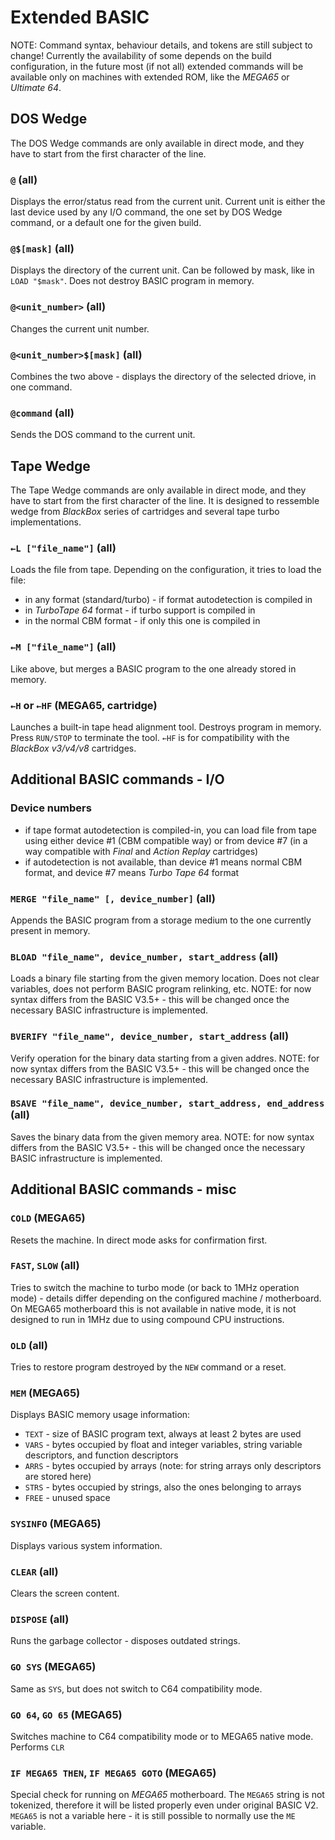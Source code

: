 
# Extended BASIC

NOTE: Command syntax, behaviour details, and tokens are still subject to change! Currently the availability of some depends on the build configuration, in the future most (if not all) extended commands will be available only on machines with extended ROM, like the *MEGA65* or *Ultimate 64*.

## DOS Wedge

The DOS Wedge commands are only available in direct mode, and they have to start from the first character of the line.

### `@` (all)

Displays the error/status read from the current unit. Current unit is either the last device used by any I/O command, the one set by DOS Wedge command, or a default one for the given build.

### `@$[mask]` (all)

Displays the directory of the current unit. Can be followed by mask, like in `LOAD "$mask"`. Does not destroy BASIC program in memory.

### `@<unit_number>` (all)

Changes the current unit number.

### `@<unit_number>$[mask]` (all)

Combines the two above - displays the directory of the selected driove, in one command.

### `@command` (all)

Sends the DOS command to the current unit.

## Tape Wedge

The Tape Wedge commands are only available in direct mode, and they have to start from the first character of the line. It is designed to ressemble wedge from *BlackBox* series of cartridges and several tape turbo implementations.

### `←L ["file_name"]` (all)

Loads the file from tape. Depending on the configuration, it tries to load the file:
* in any format (standard/turbo) - if format autodetection is compiled in
* in *TurboTape 64* format - if turbo support is compiled in
* in the normal CBM format - if only this one is compiled in

### `←M ["file_name"]` (all)

Like above, but merges a BASIC program to the one already stored in memory.

### `←H` or `←HF` (MEGA65, cartridge)

Launches a built-in tape head alignment tool. Destroys program in memory. Press `RUN/STOP` to terminate the tool. `←HF` is for compatibility with the *BlackBox v3/v4/v8* cartridges.

## Additional BASIC commands - I/O

### Device numbers

* if tape format autodetection is compiled-in, you can load file from tape using either device #1 (CBM compatible way) or from device #7 (in a way compatible with *Final* and *Action Replay* cartridges)
* if autodetection is not available, than device #1 means normal CBM format, and device #7 means *Turbo Tape 64* format

### `MERGE "file_name" [, device_number]` (all)

Appends the BASIC program from a storage medium to the one currently present in memory.

### `BLOAD "file_name", device_number, start_address` (all)

Loads a binary file starting from the given memory location. Does not clear variables, does not perform BASIC program relinking, etc. NOTE: for now syntax differs from the BASIC V3.5+ - this will be changed once the necessary BASIC infrastructure is implemented.

### `BVERIFY "file_name", device_number, start_address` (all)

Verify operation for the binary data starting from a given addres. NOTE: for now syntax differs from the BASIC V3.5+ - this will be changed once the necessary BASIC infrastructure is implemented.

### `BSAVE "file_name", device_number, start_address, end_address` (all)

Saves the binary data from the given memory area. NOTE: for now syntax differs from the BASIC V3.5+ - this will be changed once the necessary BASIC infrastructure is implemented.

## Additional BASIC commands - misc

### `COLD` (MEGA65)

Resets the machine. In direct mode asks for confirmation first.

### `FAST`, `SLOW` (all)

Tries to switch the machine to turbo mode (or back to 1MHz operation mode) - details differ depending on the configured machine / motherboard. On MEGA65 motherboard this is not available in native mode, it is not designed to run in 1MHz due to using compound CPU instructions.

### `OLD` (all)

Tries to restore program destroyed by the `NEW` command or a reset.

### `MEM` (MEGA65)

Displays BASIC memory usage information:
* `TEXT` - size of BASIC program text, always at least 2 bytes are used
* `VARS` - bytes occupied by float and integer variables, string variable descriptors, and function descriptors
* `ARRS` - bytes occupied by arrays (note: for string arrays only descriptors are stored here)
* `STRS` - bytes occupied by strings, also the ones belonging to arrays
* `FREE` - unused space

### `SYSINFO` (MEGA65)

Displays various system information.

### `CLEAR` (all)

Clears the screen content.

### `DISPOSE` (all)

Runs the garbage collector - disposes outdated strings.

### `GO SYS` (MEGA65)

Same as `SYS`, but does not switch to C64 compatibility mode.

### `GO 64`, `GO 65` (MEGA65)

Switches machine to C64 compatibility mode or to MEGA65 native mode. Performs `CLR`

### `IF MEGA65 THEN`, `IF MEGA65 GOTO` (MEGA65)

Special check for running on *MEGA65* motherboard. The `MEGA65` string is not tokenized, therefore it will be listed properly even under original BASIC V2. `MEGA65` is not a variable here - it is still possible to normally use the `ME` variable.
